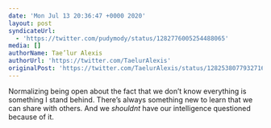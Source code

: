 ```yaml
---
date: 'Mon Jul 13 20:36:47 +0000 2020'
layout: post
syndicateUrl:
  - 'https://twitter.com/pudymody/status/1282776005254488065'
media: []
authorName: Tae’lur Alexis
authorUrl: 'https://twitter.com/TaelurAlexis'
originalPost: 'https://twitter.com/TaelurAlexis/status/1282538077932716033'
---
```

Normalizing being open about the fact that we don’t know everything is something I stand behind. There’s always something new to learn that we can share with others. And we *shouldnt* have our intelligence questioned because of it.
